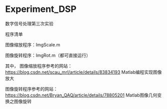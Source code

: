 # Experiment_DSP
数字信号处理第三次实验


程序清单

图像缩放程序：ImgScale.m

图像旋转程序：ImgRot.m（都可直接运行）


其中，
图像缩放程序参考的网站：
https://blog.csdn.net/scau_mrl/article/details/83834193	Matlab编程实现图像放大

图像旋转程序参考的网站：
https://blog.csdn.net/Bryan_QAQ/article/details/78805201	Matlab图像几何变换之图像旋转
